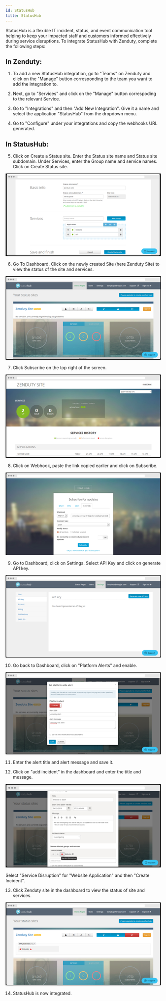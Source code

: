 ```yaml
---
id: StatusHub
title: StatusHub
---
```

StatusHub is a flexible IT incident, status, and event communication tool helping to keep your impacted staff and customers informed effectively during service disruptions. To integrate StatusHub with Zenduty, complete the following steps:

## In Zenduty:

1. To add a new StatusHub integration, go to "Teams" on Zenduty and click on the "Manage" button corresponding to the team you want to add the integration to.

2. Next, go to "Services" and click on the "Manage" button correspoding to the relevant Service.

3. Go to "Integrations" and then "Add New Integration". Give it a name and select the application "StatusHub" from the dropdown menu.

4. Go to "Configure" under your integrations and copy the webhooks URL generated.

## In StatusHub:

5. Click on Create a Status site. Enter the Status site name and Status site subdomain. Under Services, enter the Group name and service names. Click on Create Status site.

![](/img/Integrations/StatusHub/1.png)

6. Go To Dashboard. Click on the newly created Site (here Zenduty Site) to view the status of the site and services.

![](/img/Integrations/StatusHub/2.png)

7. Click Subscribe on the top right of the screen.

![](/img/Integrations/StatusHub/3.png)

8. Click on Webhook, paste the link copied earlier and click on Subscribe.

![](/img/Integrations/StatusHub/4.png)

9. Go to Dashboard, click on Settings. Select API Key and click on generate API key.

![](/img/Integrations/StatusHub/5.png)

10. Go back to Dashboard, click on "Platform Alerts" and enable.

![](/img/Integrations/StatusHub/6.png)

11. Enter the alert title and alert message and save it.

12. Click on "add incident" in the dashboard and enter the title and message.

![](/img/Integrations/StatusHub/7.png)

Select "Service Disruption" for "Website Application" and then "Create Incident".

13. Click Zenduty site in the dashboard to view the status of site and services.

![](/img/Integrations/StatusHub/8.png)

14. StatusHub is now integrated.


